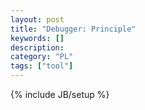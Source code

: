 ```yaml
---
layout: post
title: "Debugger: Principle"
keywords: [] 
description: 
category: "PL"
tags: ["tool"]
---
```

{% include JB/setup %}
